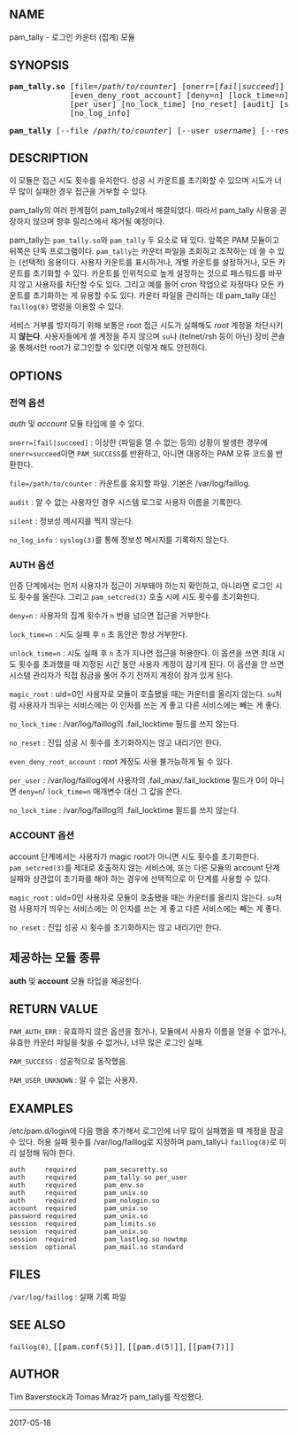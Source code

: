 ## NAME

pam_tally - 로그인 카운터 (집계) 모듈

## SYNOPSIS

<pre>
<strong>pam_tally.so</strong> [file=<em>/path/to/counter</em>] [onerr=[<em>fail</em>|<em>succeed</em>]] [magic_root]
             [even_deny_root_account] [deny=<em>n</em>] [lock_time=<em>n</em>] [unlock_time=<em>n</em>]
             [per_user] [no_lock_time] [no_reset] [audit] [silent]
             [no_log_info]

<strong>pam_tally</strong> [--file <em>/path/to/counter</em>] [--user <em>username</em>] [--reset[=<em>n</em>]] [--quiet]
</pre>

## DESCRIPTION

이 모듈은 접근 시도 횟수를 유지한다. 성공 시 카운트를 초기화할 수 있으며 시도가 너무 많이 실패한 경우 접근을 거부할 수 있다.

pam_tally의 여러 한계점이 pam_tally2에서 해결되었다. 따라서 pam_tally 사용을 권장하지 않으며 향후 릴리스에서 제거될 예정이다.

pam_tally는 `pam_tally.so`와 `pam_tally` 두 요소로 돼 있다. 앞쪽은 PAM 모듈이고 뒤쪽은 단독 프로그램이다. `pam_tally`는 카운터 파일을 조회하고 조작하는 데 쓸 수 있는 (선택적) 응용이다. 사용자 카운트를 표시하거나, 개별 카운트를 설정하거나, 모든 카운트를 초기화할 수 있다. 카운트를 인위적으로 높게 설정하는 것으로 패스워드를 바꾸지 않고 사용자를 차단할 수도 있다. 그리고 예를 들어 cron 작업으로 자정마다 모든 카운트를 초기화하는 게 유용할 수도 있다. 카운터 파일을 관리하는 데 pam_tally 대신 `faillog(8)` 명령을 이용할 수 있다.

서비스 거부를 방지하기 위해 보통은 root 접근 시도가 실패해도 *root* 계정을 차단시키지 **않는다**. 사용자들에게 셸 계정을 주지 않으며 `su`나 (telnet/rsh 등이 아닌) 장비 콘솔을 통해서만 root가 로그인할 수 있다면 이렇게 해도 안전하다.

## OPTIONS

### 전역 옵션

*auth* 및 *account* 모듈 타입에 쓸 수 있다.

`onerr=[fail|succeed]`
:   이상한 (파일을 열 수 없는 등의) 상황이 발생한 경우에 `onerr=succeed`이면 `PAM_SUCCESS`를 반환하고, 아니면 대응하는 PAM 오류 코드를 반환한다.

`file=/path/to/counter`
:   카운트를 유지할 파일. 기본은 /var/log/faillog.

`audit`
:   알 수 없는 사용자인 경우 시스템 로그로 사용자 이름을 기록한다.

`silent`
:   정보성 메시지를 찍지 않는다.

`no_log_info`
:   `syslog(3)`를 통해 정보성 메시지를 기록하지 않는다.

### AUTH 옵션

인증 단계에서는 먼저 사용자가 접근이 거부돼야 하는지 확인하고, 아니라면 로그인 시도 횟수를 올린다. 그리고 `pam_setcred(3)` 호출 시에 시도 횟수를 초기화한다.

`deny=n`
:   사용자의 집계 횟수가 `n` 번을 넘으면 접근을 거부한다.

`lock_time=n`
:   시도 실패 후 `n` 초 동안은 항상 거부한다.

`unlock_time=n`
:   시도 실패 후 `n` 초가 지나면 접근을 허용한다. 이 옵션을 쓰면 최대 시도 횟수를 초과했을 때 지정된 시간 동안 사용자 계정이 잠기게 된다. 이 옵션을 안 쓰면 시스템 관리자가 직접 잠금을 풀어 주기 전까지 계정이 잠겨 있게 된다.

`magic_root`
:   uid=0인 사용자로 모듈이 호출됐을 때는 카운터를 올리지 않는다. `su`처럼 사용자가 띄우는 서비스에는 이 인자를 쓰는 게 좋고 다른 서비스에는 빼는 게 좋다.

`no_lock_time`
:   /var/log/faillog의 .fail_locktime 필드를 쓰지 않는다.

`no_reset`
:   진입 성공 시 횟수를 초기화하지는 않고 내리기만 한다.

`even_deny_root_account`
:   root 계정도 사용 불가능하게 될 수 있다.

`per_user`
:   /var/log/faillog에서 사용자의 .fail_max/.fail_locktime 필드가 0이 아니면 `deny=n`/ `lock_time=n` 매개변수 대신 그 값을 쓴다.

`no_lock_time`
:   /var/log/faillog의 .fail_locktime 필드를 쓰지 않는다.

### ACCOUNT 옵션

account 단계에서는 사용자가 magic root가 아니면 시도 횟수를 초기화한다. `pam_setcred(3)`를 제대로 호출하지 않는 서비스에, 또는 다른 모듈의 account 단계 실패와 상관없이 초기화를 해야 하는 경우에 선택적으로 이 단계를 사용할 수 있다.

`magic_root`
:   uid=0인 사용자로 모듈이 호출됐을 때는 카운터를 올리지 않는다. `su`처럼 사용자가 띄우는 서비스에는 이 인자를 쓰는 게 좋고 다른 서비스에는 빼는 게 좋다.

`no_reset`
:   진입 성공 시 횟수를 초기화하지는 않고 내리기만 한다.

## 제공하는 모듈 종류

**auth** 및 **account** 모듈 타입을 제공한다.

## RETURN VALUE

`PAM_AUTH_ERR`
:   유효하지 않은 옵션을 줬거나, 모듈에서 사용자 이름을 얻을 수 없거나, 유효한 카운터 파일을 찾을 수 없거나, 너무 많은 로그인 실패.

`PAM_SUCCESS`
:   성공적으로 동작했음.

`PAM_USER_UNKNOWN`
:   알 수 없는 사용자.

## EXAMPLES

/etc/pam.d/login에 다음 행을 추가해서 로그인에 너무 많이 실패했을 때 계정을 잠글 수 있다. 허용 실패 횟수를 /var/log/faillog로 지정하며 pam_tally나 `faillog(8)`로 미리 설정해 둬야 한다.

```text
auth     required       pam_securetty.so
auth     required       pam_tally.so per_user
auth     required       pam_env.so
auth     required       pam_unix.so
auth     required       pam_nologin.so
account  required       pam_unix.so
password required       pam_unix.so
session  required       pam_limits.so
session  required       pam_unix.so
session  required       pam_lastlog.so nowtmp
session  optional       pam_mail.so standard
```

## FILES

`/var/log/faillog`
:   실패 기록 파일

## SEE ALSO

`faillog(8)`, <tt>[[pam.conf(5)]]</tt>, <tt>[[pam.d(5)]]</tt>, <tt>[[pam(7)]]</tt>

## AUTHOR

Tim Baverstock과 Tomas Mraz가 pam_tally를 작성했다.

----

2017-05-18

